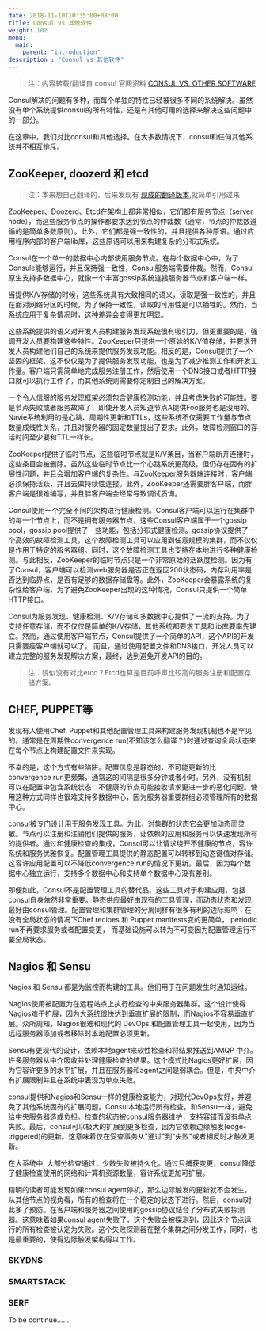 ```yaml
---
date: 2018-11-10T10:35:00+08:00
title: Consul vs 其他软件
weight: 102
menu:
  main:
    parent: "introduction"
description : "Consul vs 其他软件"
---
```


> 注：内容转载/翻译自 consul 官网资料 [CONSUL VS. OTHER SOFTWARE](https://www.consul.io/intro/vs/index.html)

Consul解决的问题有多种，而每个单独的特性已经被很多不同的系统解决。虽然没有单个系统提供consul的所有特性，还是有其他可用的选择来解决这些问题中的一部分。

在这章中，我们对比consul和其他选择。在大多数情况下，consul和任何其他系统并不相互排斥。

## ZooKeeper, doozerd 和 etcd

> 注：本来想自己翻译的，后来发现有 [现成的翻译版本](http://dockone.io/article/300),就简单引用过来

ZooKeeper、Doozerd、Etcd在架构上都非常相似，它们都有服务节点（server node），而这些服务节点的操作都要求达到节点的仲裁数（通常，节点的仲裁数遵循的是简单多数原则）。此外，它们都是强一致性的，并且提供各种原语。通过应用程序内部的客户端lib库，这些原语可以用来构建复杂的分布式系统。

Consul在一个单一的数据中心内部使用服务节点。在每个数据中心中，为了Consule能够运行，并且保持强一致性，Consul服务端需要仲裁。然而，Consul原生支持多数据中心，就像一个丰富gossip系统连接服务器节点和客户端一样。

当提供K/V存储的时候，这些系统具有大致相同的语义，读取是强一致性的，并且在面对网络分区的时候，为了保持一致性，读取的可用性是可以牺牲的。然而，当系统应用于复杂情况时，这种差异会变得更加明显。

这些系统提供的语义对开发人员构建服务发现系统很有吸引力，但更重要的是，强调开发人员要构建这些特性。ZooKeeper只提供一个原始的K/V值存储，并要求开发人员构建他们自己的系统来提供服务发现功能。相反的是，Consul提供了一个坚固的框架，这不仅仅是为了提供服务发现功能，也是为了减少推测工作和开发工作量。客户端只需简单地完成服务注册工作，然后使用一个DNS接口或者HTTP接口就可以执行工作了，而其他系统则需要你定制自己的解决方案。

一个令人信服的服务发现框架必须包含健康检测功能，并且考虑失败的可能性。要是节点失败或者服务故障了，即使开发人员知道节点A提供Foo服务也是没用的。Navie系统利用的是心跳、周期性更新和TTLs，这些系统不仅需要工作量与节点数量成线性关系，并且对服务器的固定数量提出了要求。此外，故障检测窗口的存活时间至少要和TTL一样长。

ZooKeeper提供了临时节点，这些临时节点就是K/V条目，当客户端断开连接时，这些条目会被删除。虽然这些临时节点比一个心跳系统更高级，但仍存在固有的扩展性问题，并且会增加客户端的复杂性。与ZooKeeper服务器端连接时，客户端必须保持活跃，并且去做持续性连接。此外，ZooKeeper还需要胖客户端，而胖客户端是很难编写，并且胖客户端会经常导致调试质询。

Consul使用一个完全不同的架构进行健康检测。Consul客户端可以运行在集群中的每一个节点上，而不是拥有服务器节点，这些Consul客户端属于一个gossip pool，gossip pool提供了一些功能，包括分布式健康检测。gossip协议提供了一个高效的故障检测工具，这个故障检测工具可以应用到任意规模的集群，而不仅仅是作用于特定的服务器组。同时，这个故障检测工具也支持在本地进行多种健康检测。与此相反，ZooKeeper的临时节点只是一个非常原始的活跃度检测。因为有了Consul，客户端可以检测web服务器是否正在返回200状态码，内存利用率是否达到临界点，是否有足够的数据存储盘等。此外，ZooKeeper会暴露系统的复杂性给客户端，为了避免ZooKeeper出现的这种情况，Consul只提供一个简单HTTP接口。

Consul为服务发现、健康检测、K/V存储和多数据中心提供了一流的支持。为了支持任意存储，而不仅仅是简单的K/V存储，其他系统都要求工具和lib库要率先建立。然而，通过使用客户端节点，Consul提供了一个简单的API，这个API的开发只需要瘦客户端就可以了， 而且，通过使用配置文件和DNS接口，开发人员可以建立完整的服务发现解决方案，最终，达到避免开发API的目的。

> 注：貌似没有对比etcd？Etcd也算是目前呼声比较高的服务注册和配置存储方案。

## CHEF, PUPPET等

发现有人使用Chef, Puppet和其他配置管理工具来构建服务发现机制也不是罕见的。通常是在周期性convergence run(不知该怎么翻译？)时通过查询全局状态来在每个节点上构建配置文件来实现。

不幸的是，这个方式有些陷阱。配置信息是静态的，不可能更新的比convergence run更频繁。通常这的间隔是很多分钟或者小时。另外，没有机制可以在配置中包含系统状态：不健康的节点可能接收请求更进一步的恶化问题。使用这种方式同样也很难支持多数据中心，因为服务器重要群组必须管理所有的数据中心。

consul被专门设计用于服务发现工具。为此，对集群的状态它会更加动态而灵敏。节点可以注册和注销他们提供的服务，让依赖的应用和服务可以快速发现所有的提供者。通过和健康检查的集成，Consol可以让请求绕开不健康的节点，容许系统和服务优雅恢复。配置管理工具提供的静态配置可以转移到动态键值对存储。这容许应用配置可以不降低convergence run的情况下更新。最后，因为每个数据中心独立运行，支持多个数据中心和支持单个数据中心没有差别。

即便如此，Consul不是配置管理工具的替代品。这些工具对于构建应用，包括consul自身依然非常重要。静态供应最好由现有的工具管理，而动态状态和发现最好由consul管理。配置管理和集群管理的分离同样有很多有利的边际影响：在没有全局状态的情况下Chef recipes 和 Puppet manifests变的更简单， periodic run不再要求服务或者配置变更， 而基础设施可以转为不可变因为配置管理运行不要全局状态。

## Nagios 和 Sensu

Nagios 和 Sensu 都是为监控而构建的工具。他们用于在问题发生时通知运维。

Nagios使用被配置为在远程站点上执行检查的中央服务器集群。这个设计使得Nagios难于扩展，因为大系统很快达到垂直扩展的限制，而Nagios不容易垂直扩展。众所周知，Nagios很难和现代的 DevOps 和配置管理工具一起使用，因为当远程服务器添加或者移除时本地配置必须更新。

Sensu有更现代的设计，依赖本地agent来软性检查和将结果推送到AMQP 中介。许多服务器从中介吸收并处理健康检查的结果。这个模式比Nagios更好扩展，因为它容许更多的水平扩展，并且在服务器和agent之间是弱耦合。但是，中央中介有扩展限制并且在系统中表现为单点失败。

consul提供和Nagios和Sensu一样的健康检查能力，对现代DevOps友好，并避免了其他系统固有的扩展问题。Consul本地运行所有检查，和Sensu一样，避免给中央服务器造成负担。检查的状态被consul服务器维护，支持容错而没有单点失败。最后，consul可以极大的扩展到更多检查，因为它依赖边缘触发(edge-triggered)的更新。这意味着仅在受查事务从"通过"到"失败"或者相反时才触发更新。

在大系统中, 大部分检查通过，少数失败被持久化。通过只捕获变更，consul降低了健康检查使用的网络和计算机资源数量，容许系统更加可扩展。

精明的读者可能发现如果consul agent停机，那么边际触发的更新就不会发生。从其他节点的视角看，所有的检查将在一个稳定的状态下进行。然后，consul对此多了预防。在客户端和服务器之间使用的gossip协议结合了分布式失败探测器。这意味着如果consul agent失败了，这个失败会被探测到，因此这个节点运行的所有检查被认定为失败。这个失败探测器在整个集群之间分发工作，同时，也是最重要的，使得边际触发架构得以工作。

### SKYDNS

### SMARTSTACK

### SERF

To be continue......